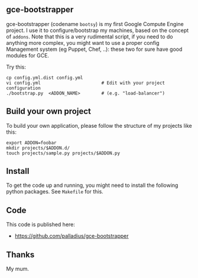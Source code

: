 gce-bootstrapper
----------------

gce-bootstrapper (codename `bootsy`) is my first Google Compute Engine project. I use it to configure/bootstrap my machines,
based on the concept of `addons`. Note that this is a very rudimental script, if you need to do anything more complex, you
might want to use a proper config Management system (eg Puppet, Chef, ..): these two for sure have good modules for GCE.

Try this:

    cp config.yml.dist config.yml
    vi config.yml                       # Edit with your project configuration
    ./bootstrap.py  <ADDON_NAME>        # (e.g. "load-balancer")

Build your own project
----------------------

To build your own application, please follow the structure of my projects like this:

	export ADDON=foobar
	mkdir projects/$ADDON.d/
	touch projects/sample.py projects/$ADDON.py

Install
-------

To get the code up and running, you might need to install the following python packages.
See `Makefile` for this.

Code
----

This code is published here:

* https://github.com/palladius/gce-bootstrapper


Thanks
------

My mum.
